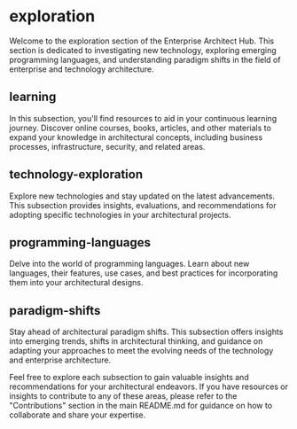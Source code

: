 # exploration

Welcome to the exploration section of the Enterprise Architect Hub. This section is dedicated to investigating new technology, exploring emerging programming languages, and understanding paradigm shifts in the field of enterprise and technology architecture.

## learning

In this subsection, you'll find resources to aid in your continuous learning journey. Discover online courses, books, articles, and other materials to expand your knowledge in architectural concepts, including business processes, infrastructure, security, and related areas.

## technology-exploration

Explore new technologies and stay updated on the latest advancements. This subsection provides insights, evaluations, and recommendations for adopting specific technologies in your architectural projects.

## programming-languages

Delve into the world of programming languages. Learn about new languages, their features, use cases, and best practices for incorporating them into your architectural designs.

## paradigm-shifts

Stay ahead of architectural paradigm shifts. This subsection offers insights into emerging trends, shifts in architectural thinking, and guidance on adapting your approaches to meet the evolving needs of the technology and enterprise architecture.

Feel free to explore each subsection to gain valuable insights and recommendations for your architectural endeavors. If you have resources or insights to contribute to any of these areas, please refer to the "Contributions" section in the main README.md for guidance on how to collaborate and share your expertise.